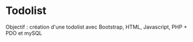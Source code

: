 # Todolist
Objectif : création d'une todolist avec Bootstrap, HTML, Javascript, PHP + PDO et mySQL


